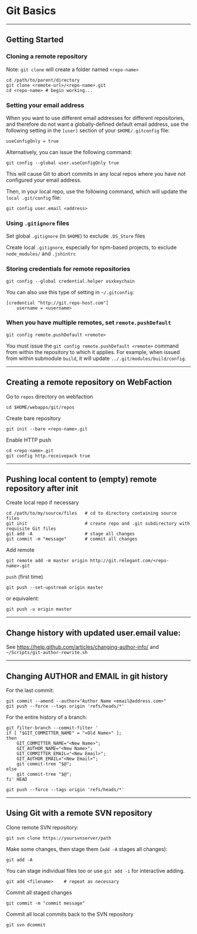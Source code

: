 # Git Basics

----------------------------------------------------------------
## Getting Started

### Cloning a remote repository

Note: `git clone` will create a folder named `<repo-name>`

    cd /path/to/parent/directory
    git clone <remote-url>/<repo-name>.git
    cd <repo-name> # begin working...

### Setting your email address

When you want to use different email addresses for different
repositories, and therefore do not want a globally-defined
default email address, use the following setting in the `[user]`
section of your `$HOME/.gitconfig` file:

    useConfigOnly = true

Alternatively, you can issue the following command:

    git config --global user.useConfigOnly true

This will cause Git to abort commits in any local repos where
you have not configured your email address.

Then, in your local repo, use the following command, which
will update the `local .git/config` file:

    git config user.email <address>

### Using `.gitignore` files

Set global `.gitignore` (in `$HOME`) to exclude `.DS_Store` files

Create local `.gitignore`, especially for npm-based projects,
to exclude `node_modules/` and `.jshintrc`

### Storing credentials for remote repositories

    git config --global credential.helper osxkeychain

You can also use this type of setting in `~/.gitconfig`:

    [credential "http://git.repo-host.com"]
        username = <username>

### When you have multiple remotes, set `remote.pushDefault`

    git config remote.pushDefault <remote>

You must issue the `git config remote.pushDefault <remote>`
command from within the repository to which it applies. For
example, when issued from within submodule `build`, it will
update `../.git/modules/build/config`.

----------------------------------------------------------------
## Creating a remote repository on WebFaction

Go to `repos` directory on webfaction

    cd $HOME/webapps/git/repos

Create bare repository

    git init --bare <repo-name>.git

Enable HTTP push

    cd <repo-name>.git
    git config http.receivepack true

----------------------------------------------------------------
## Pushing local content to (empty) remote repository after init

Create local repo if necessary

    cd /path/to/my/source/files   # cd to directory containing source files
    git init                      # create repo and .git subdirectory with requisite Git files
    git add -A                    # stage all changes
    git commit -m "message"       # commit all changes

Add remote

    git remote add -m master origin http://git.relegant.com/<repo-name>.git

`push` (first time)

    git push --set-upstream origin master

or equivalent:

    git push -u origin master

----------------------------------------------------------------
## Change history with updated user.email value:

See https://help.github.com/articles/changing-author-info/
and `~/Scripts/git-author-rewrite.sh`

----------------------------------------------------------------
## Changing AUTHOR and EMAIL in git history

For the last commit:

    git commit --amend --author="Author Name <email@address.com>"
    git push --force --tags origin 'refs/heads/*'

For the entire history of a branch:

    git filter-branch --commit-filter '
    if [ "$GIT_COMMITTER_NAME" = "<Old Name>" ];
    then
        GIT_COMMITTER_NAME="<New Name>";
        GIT_AUTHOR_NAME="<New Name>";
        GIT_COMMITTER_EMAIL="<New Email>";
        GIT_AUTHOR_EMAIL="<New Email>";
        git commit-tree "$@";
    else
        git commit-tree "$@";
    fi' HEAD

    git push --force --tags origin 'refs/heads/*'

----------------------------------------------------------------
## Using Git with a remote SVN repository

Clone remote SVN repository:

    git svn clone https://yoursvnserver/path

Make some changes, then stage them (`add -A` stages all changes):

    git add -A

You can stage individual files too or use `git add -i` for interactive adding.

    git add <filename>    # repeat as necessary

Commit all staged changes

    git commit -m "commit message"

Commit all local commits back to the SVN repository

    git svn dcommit
